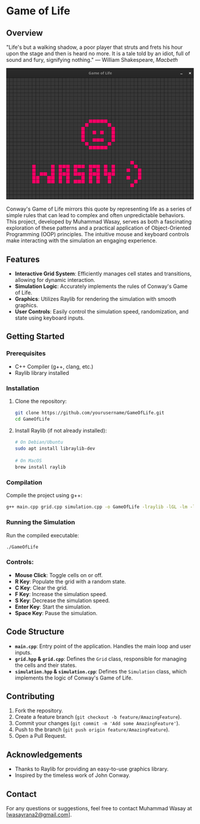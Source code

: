 # Game of Life

## Overview
"Life's but a walking shadow, a poor player that struts and frets his hour upon the stage and then is heard no more. It is a tale told by an idiot, full of sound and fury, signifying nothing." 
— William Shakespeare, *Macbeth*

![Game of Life Example](images/Example_Image.png)

Conway's Game of Life mirrors this quote by representing life as a series of simple rules that can lead to complex and often unpredictable behaviors. This project, developed by Muhammad Wasay, serves as both a fascinating exploration of these patterns and a practical application of Object-Oriented Programming (OOP) principles. The intuitive mouse and keyboard controls make interacting with the simulation an engaging experience.

## Features
- **Interactive Grid System**: Efficiently manages cell states and transitions, allowing for dynamic interaction.
- **Simulation Logic**: Accurately implements the rules of Conway's Game of Life.
- **Graphics**: Utilizes Raylib for rendering the simulation with smooth graphics.
- **User Controls**: Easily control the simulation speed, randomization, and state using keyboard inputs.

## Getting Started

### Prerequisites
- C++ Compiler (g++, clang, etc.)
- Raylib library installed

### Installation
1. Clone the repository:
   ```sh
   git clone https://github.com/yourusername/GameOfLife.git
   cd GameOfLife
   ```
2. Install Raylib (if not already installed):
   ```sh
   # On Debian/Ubuntu
   sudo apt install libraylib-dev
   
   # On MacOS
   brew install raylib
   ```

### Compilation
Compile the project using g++:
```sh
g++ main.cpp grid.cpp simulation.cpp -o GameOfLife -lraylib -lGL -lm -lpthread -ldl -lrt -lX11
```

### Running the Simulation
Run the compiled executable:
```sh
./GameOfLife
```

### Controls:
- **Mouse Click**: Toggle cells on or off.
- **R Key**: Populate the grid with a random state.
- **C Key**: Clear the grid.
- **F Key**: Increase the simulation speed.
- **S Key**: Decrease the simulation speed.
- **Enter Key**: Start the simulation.
- **Space Key**: Pause the simulation.

## Code Structure
- **`main.cpp`**: Entry point of the application. Handles the main loop and user inputs.
- **`grid.hpp` & `grid.cpp`**: Defines the `Grid` class, responsible for managing the cells and their states.
- **`simulation.hpp` & `simulation.cpp`**: Defines the `Simulation` class, which implements the logic of Conway's Game of Life.

## Contributing
1. Fork the repository.
2. Create a feature branch (`git checkout -b feature/AmazingFeature`).
3. Commit your changes (`git commit -m 'Add some AmazingFeature'`).
4. Push to the branch (`git push origin feature/AmazingFeature`).
5. Open a Pull Request.

## Acknowledgements
- Thanks to Raylib for providing an easy-to-use graphics library.
- Inspired by the timeless work of John Conway.

## Contact
For any questions or suggestions, feel free to contact Muhammad Wasay at [wasayrana2@gmail.com].
